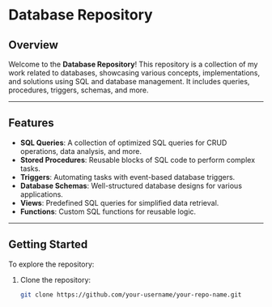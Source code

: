 # Database Repository

## Overview
Welcome to the **Database Repository**! This repository is a collection of my work related to databases, showcasing various concepts, implementations, and solutions using SQL and database management. It includes queries, procedures, triggers, schemas, and more.

---

## Features
- **SQL Queries**: A collection of optimized SQL queries for CRUD operations, data analysis, and more.
- **Stored Procedures**: Reusable blocks of SQL code to perform complex tasks.
- **Triggers**: Automating tasks with event-based database triggers.
- **Database Schemas**: Well-structured database designs for various applications.
- **Views**: Predefined SQL queries for simplified data retrieval.
- **Functions**: Custom SQL functions for reusable logic.

---


## Getting Started
To explore the repository:
1. Clone the repository:
   ```bash
   git clone https://github.com/your-username/your-repo-name.git
